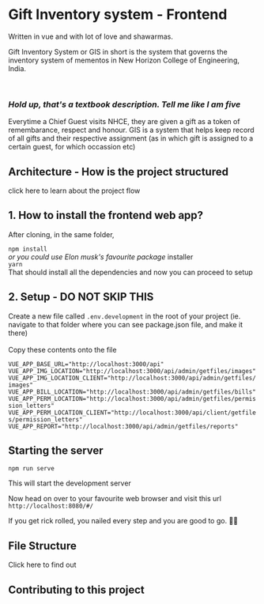 # Gift Inventory system - Frontend

Written in vue and with lot of love and shawarmas.

Gift Inventory System or GIS in short is the system that governs the inventory system of mementos in New Horizon College of Engineering, India.

<br />

### _Hold up, that's a textbook description. Tell me like I am five_

Everytime a Chief Guest visits NHCE, they are given a gift as a token of remembarance, respect and honour. GIS is a system that helps keep record of all gifts and their respective assignment (as in which gift is assigned to a certain guest, for which occassion etc)

## Architecture - How is the project structured

click here to learn about the project flow

## 1. How to install the frontend web app?

After cloning, in the same folder,

`npm install`
<br />
_or you could use Elon musk's favourite package_ installer
<br />
`yarn`
<br />
That should install all the dependencies and now you can proceed to setup

## 2. Setup - DO NOT SKIP THIS

Create a new file called `.env.development` in the root of your project (ie. navigate to that folder where you can see package.json file, and make it there)
<br />
<br />
Copy these contents onto the file
<br />

`VUE_APP_BASE_URL="http://localhost:3000/api" VUE_APP_IMG_LOCATION="http://localhost:3000/api/admin/getfiles/images" VUE_APP_IMG_LOCATION_CLIENT="http://localhost:3000/api/admin/getfiles/images" VUE_APP_BILL_LOCATION="http://localhost:3000/api/admin/getfiles/bills" VUE_APP_PERM_LOCATION="http://localhost:3000/api/admin/getfiles/permission_letters" VUE_APP_PERM_LOCATION_CLIENT="http://localhost:3000/api/client/getfiles/permission_letters" VUE_APP_REPORT="http://localhost:3000/api/admin/getfiles/reports"`

## Starting the server

`npm run serve`
<br>

This will start the development server

Now head on over to your favourite web browser and visit this url `http://localhost:8080/#/`

If you get rick rolled, you nailed every step and you are good to go. 🍾🍾

## File Structure

Click here to find out

## Contributing to this project
